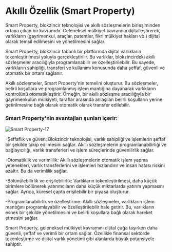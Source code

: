 # Akıllı Özellik (Smart Property)

Smart Property, blokzincir teknolojisi ve akıllı sözleşmelerin birleşiminden ortaya çıkan bir kavramdır. Geleneksel mülkiyet kavramını dijitalleştirerek, varlıkların (gayrimenkul, araçlar, patentler, fikri mülkiyet hakları vb.) dijital olarak temsil edilmesini ve yönetilmesini sağlar.

Smart Property, blokzincir tabanlı bir platformda dijital varlıkların tokenleştirilmesi yoluyla gerçekleştirilir. Bu varlıklar, blokzincirdeki akıllı sözleşmeler aracılığıyla programlanabilir ve özelleştirilebilir. Bu sayede, varlıkların sahipliği, transferi ve kullanımı konusunda daha şeffaf, güvenli ve otomatik bir ortam sağlanır.

Akıllı sözleşmeler, Smart Property'nin temelini oluşturur. Bu sözleşmeler, belirli koşullara ve programlanmış işlem mantığına dayanarak varlıkların kontrolünü otomatikleştirir. Örneğin, bir akıllı sözleşme aracılığıyla bir gayrimenkulün mülkiyeti, taraflar arasında anlaşılan belirli koşulların yerine getirilmesine bağlı olarak otomatik olarak transfer edilebilir.

### Smart Property'nin avantajları şunları içerir:

  ![Smart Property-17](https://github.com/umaysafak/Blockchain-Temelleri/assets/83416728/ff6fccb6-e5e8-4757-afb6-c514e6029ebd)

-Şeffaflık ve güven: Blokzincir teknolojisi, varlık sahipliği ve işlemlerin şeffaf bir şekilde takip edilmesini sağlar. Akıllı sözleşmelerin programlanabilirliği ve bağlayıcılığı, varlık transferleri ve işlem süreçlerinde güvenilirlik sağlar.

-Otomatiklik ve verimlilik: Akıllı sözleşmelerin otomatik işlem yapma yetenekleri, varlık transferlerini ve işlemleri hızlandırır ve insan hatası riskini azaltır. Bu da verimlilik sağlar.

-Bölünülebilirlik ve erişilebilirlik: Varlıkların tokenleştirilmesi, daha küçük birimlere bölünerek yatırımcıların daha küçük miktarlarda yatırım yapmasını sağlar. Ayrıca, küresel çapta erişilebilir bir piyasa oluşturur.

-Programlanabilirlik ve özelleştirme: Akıllı sözleşmeler, varlıkların işlem mantığını programlayabilir ve özelleştirilebilir hale getirir. Bu, varlıkların esnek bir şekilde yönetilmesini ve belirli koşullara bağlı olarak hareket etmesini sağlar.

Smart Property, geleneksel mülkiyet kavramını dijital çağa taşırken daha güvenli, şeffaf ve verimli bir ortam sağlar. Özellikle finansal sektörde tokenleştirme ve dijital varlık yönetimi gibi alanlarda büyük potansiyele sahiptir.
